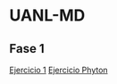 # UANL-MD

## Fase 1 

[Ejercicio 1](https://github.com/HectorCedilloCharles1/MineriaDeDatos/blob/main/Bases%20de%20datos.pdf)
[Ejercicio Phyton](https://github.com/CesarMorales3009/UANL-MD/blob/main/Ej_Phyton_1869864.ipynb)
